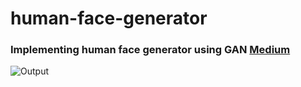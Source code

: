 # human-face-generator

### Implementing human face generator using GAN [Medium][1]


![Output](https://github.com/sreeja-g/human-face-generator/blob/master/human-face-generator.gif)

[1]: https://medium.com/@sreejagaddamidi99/human-face-generation-using-gan-2bb4db892e5d
